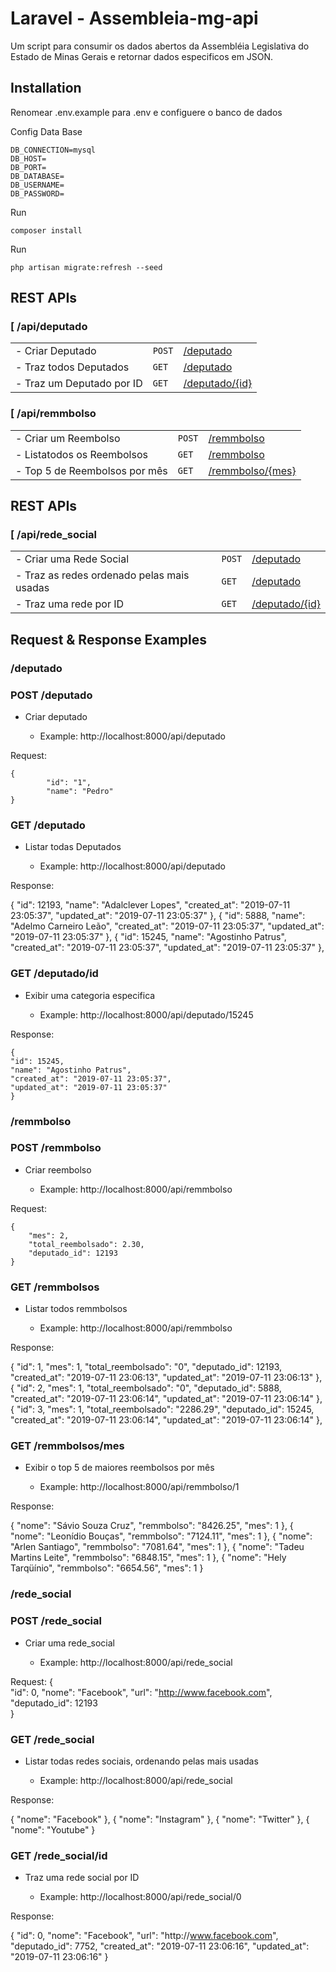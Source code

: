 Laravel - Assembleia-mg-api
================================
 Um script para consumir os dados abertos da Assembléia Legislativa do Estado de Minas Gerais e retornar dados especificos em JSON.
    

Installation
------------

Renomear .env.example para .env e configuere o banco de dados
    
Config Data Base
    
    DB_CONNECTION=mysql
    DB_HOST=
    DB_PORT=
    DB_DATABASE=
    DB_USERNAME=
    DB_PASSWORD=

Run 

    composer install
Run

    php artisan migrate:refresh --seed

## REST APIs
### [ /api/deputado
|  					            |          	|					                    |
| ------------- 			    | ----------| -----------------------------------	|
|- Criar Deputado   			| `POST`	|[/deputado](#post-deputado)		    |
|- Traz todos Deputados  		| `GET`		|[/deputado](#get-deputado)		        |
|- Traz um Deputado por ID    	| `GET`    	|[/deputado/{id}](#get-deputadoid)   	|

### [ /api/remmbolso
|  					                |          	|					                    |
| ------------- 			        | ----------| -----------------------------------	|
|- Criar um Reembolso   		    | `POST`	|[/remmbolso](#post-remmbolso)		    |
|- Listatodos os Reembolsos		    | `GET`		|[/remmbolso](#get-remmbolso)	        |
|- Top 5 de Reembolsos por mês    	| `GET`    	|[/remmbolso/{mes}](#get-remmbolsomes)	|

## REST APIs
### [ /api/rede_social
|  					                            |          	|				             |
| ------------- 			                    | ----------| -----------------	         |
|- Criar uma Rede Social		                | `POST`  |[/deputado](#post-rede)       |
|- Traz as redes ordenado pelas mais usadas  	| `GET`	  |[/deputado](#get-rede)	     |
|- Traz uma rede por ID    	                    | `GET`   |[/deputado/{id}](#get-redeid)|

## Request & Response Examples

### /deputado

### POST /deputado

- Criar deputado

	- Example: http://localhost:8000/api/deputado

Request:

    {
        	"id": "1",
	        "name": "Pedro"
    }

### GET /deputado

- Listar todas Deputados

	- Example: http://localhost:8000/api/deputado

Response:

	
  {
    "id": 12193,
    "name": "Adalclever Lopes",
    "created_at": "2019-07-11 23:05:37",
    "updated_at": "2019-07-11 23:05:37"
  },
  {
    "id": 5888,
    "name": "Adelmo Carneiro Leão",
    "created_at": "2019-07-11 23:05:37",
    "updated_at": "2019-07-11 23:05:37"
  },
  {
    "id": 15245,
    "name": "Agostinho Patrus",
    "created_at": "2019-07-11 23:05:37",
    "updated_at": "2019-07-11 23:05:37"
  },
    

### GET /deputado/id

- Exibir uma categoria especifica

	- Example: http://localhost:8000/api/deputado/15245

Response:

    {
    "id": 15245,
    "name": "Agostinho Patrus",
    "created_at": "2019-07-11 23:05:37",
    "updated_at": "2019-07-11 23:05:37"
    }


### /remmbolso

### POST /remmbolso

- Criar reembolso

	- Example: http://localhost:8000/api/remmbolso

Request:

    {	
        "mes": 2,
        "total_reembolsado": 2.30,
        "deputado_id": 12193        
    }

### GET /remmbolsos

- Listar todos remmbolsos

	- Example: http://localhost:8000/api/remmbolso

Response:

	
  {
    "id": 1,
    "mes": 1,
    "total_reembolsado": "0",
    "deputado_id": 12193,
    "created_at": "2019-07-11 23:06:13",
    "updated_at": "2019-07-11 23:06:13"
  },
  {
    "id": 2,
    "mes": 1,
    "total_reembolsado": "0",
    "deputado_id": 5888,
    "created_at": "2019-07-11 23:06:14",
    "updated_at": "2019-07-11 23:06:14"
  },
  {
    "id": 3,
    "mes": 1,
    "total_reembolsado": "2286.29",
    "deputado_id": 15245,
    "created_at": "2019-07-11 23:06:14",
    "updated_at": "2019-07-11 23:06:14"
  },
    

### GET /remmbolsos/mes

- Exibir o top 5 de maiores reembolsos por mês

	- Example: http://localhost:8000/api/remmbolso/1

Response:


  {
    "nome": "Sávio Souza Cruz",
    "remmbolso": "8426.25",
    "mes": 1
  },
  {
    "nome": "Leonídio Bouças",
    "remmbolso": "7124.11",
    "mes": 1
  },
  {
    "nome": "Arlen Santiago",
    "remmbolso": "7081.64",
    "mes": 1
  },
  {
    "nome": "Tadeu Martins Leite",
    "remmbolso": "6848.15",
    "mes": 1
  },
  {
    "nome": "Hely Tarqüínio",
    "remmbolso": "6654.56",
    "mes": 1
  }


### /rede_social

### POST /rede_social

- Criar uma rede_social 

	- Example: http://localhost:8000/api/rede_social

Request:
{	
	"id": 0,
	"nome": "Facebook",
	"url": "http://www.facebook.com",
	"deputado_id": 12193	
}

### GET /rede_social

- Listar todas redes sociais, ordenando pelas mais usadas

	- Example: http://localhost:8000/api/rede_social

Response:


  {
    "nome": "Facebook"
  },
  {
    "nome": "Instagram"
  },
  {
    "nome": "Twitter"
  },
  {
    "nome": "Youtube"
  }


### GET /rede_social/id

- Traz uma rede social por ID

	- Example: http://localhost:8000/api/rede_social/0

Response:

{
  "id": 0,
  "nome": "Facebook",
  "url": "http:\/\/www.facebook.com",
  "deputado_id": 7752,
  "created_at": "2019-07-11 23:06:16",
  "updated_at": "2019-07-11 23:06:16"
}


